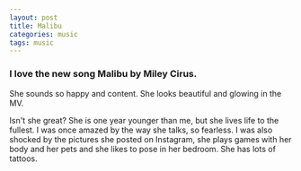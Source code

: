 ```yaml
---
layout: post
title: Malibu
categories: music
tags: music
---
```


### I love the new song Malibu by Miley Cirus.

She sounds so happy and content. She looks beautiful and glowing in the MV. 

Isn't she great? She is one year younger than me, but she lives life to the fullest. I was once amazed by the way she talks, so fearless.
I was also shocked by the pictures she posted on Instagram, she plays games with her body and her pets and she likes to pose in her bedroom. She has lots of tattoos.

